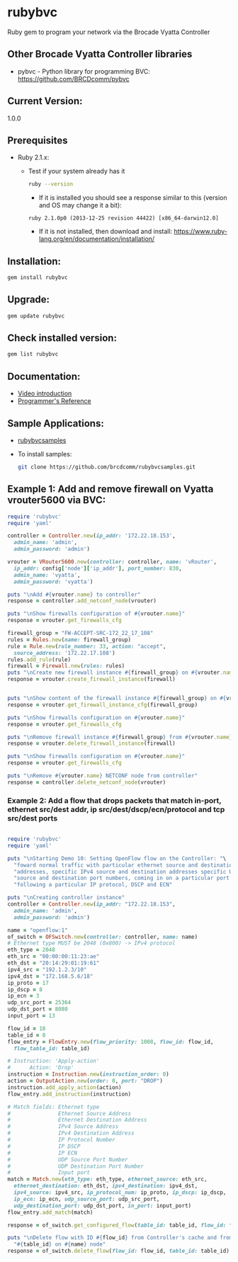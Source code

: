 # rubybvc
Ruby gem to program your network via the Brocade Vyatta Controller

## Other Brocade Vyatta Controller libraries 
* pybvc - Python library for programming BVC:  https://github.com/BRCDcomm/pybvc 

## Current Version:
1.0.0

## Prerequisites
   - Ruby 2.1.x: 
       - Test if your system already has it

         ```bash
         ruby --version
         ```
          - If it is installed you should see a response similar to this (version and OS may change it a bit):

          ```
          ruby 2.1.0p0 (2013-12-25 revision 44422) [x86_64-darwin12.0]
          ```
          - If it is not installed, then download and install: https://www.ruby-lang.org/en/documentation/installation/ 

## Installation:
```bash
gem install rubybvc
```

## Upgrade:
```bash
gem update rubybvc
```

## Check installed version:
```bash
gem list rubybvc
```


## Documentation:
   - [Video introduction](https://www.youtube.com/watch?v=dZxZAtg3R0A)
   - [Programmer's Reference](http://brcdcomm.github.io/rubybvc/)

## Sample Applications:
   - [rubybvcsamples](https://github.com/brcdcomm/rubybvcsamples)
   - To install samples:

     ```bash
     git clone https://github.com/brcdcomm/rubybvcsamples.git
     ```

## Example 1:  Add and remove firewall on Vyatta vrouter5600 via BVC:

```ruby
require 'rubybvc'
require 'yaml'

controller = Controller.new(ip_addr: '172.22.18.153',
  admin_name: 'admin',
  admin_password: 'admin')

vrouter = VRouter5600.new(controller: controller, name: 'vRouter',
  ip_addr: config['node']['ip_addr'], port_number: 830,
  admin_name: 'vyatta',
  admin_password: 'vyatta')

puts "\nAdd #{vrouter.name} to controller"
response = controller.add_netconf_node(vrouter)

puts "\nShow firewalls configuration of #{vrouter.name}"
response = vrouter.get_firewalls_cfg

firewall_group = "FW-ACCEPT-SRC-172_22_17_108"
rules = Rules.new(name: firewall_group)
rule = Rule.new(rule_number: 33, action: "accept",
  source_address: '172.22.17.108')
rules.add_rule(rule)
firewall = Firewall.new(rules: rules)
puts "\nCreate new firewall instance #{firewall_group} on #{vrouter.name}"
response = vrouter.create_firewall_instance(firewall)


puts "\nShow content of the firewall instance #{firewall_group} on #{vrouter.name}"
response = vrouter.get_firewall_instance_cfg(firewall_group)

puts "\nShow firewalls configuration on #{vrouter.name}"
response = vrouter.get_firewalls_cfg

puts "\nRemove firewall instance #{firewall_group} from #{vrouter.name}"
response = vrouter.delete_firewall_instance(firewall)

puts "\nShow firewalls configuration on #{vrouter.name}"
response = vrouter.get_firewalls_cfg

puts "\nRemove #{vrouter.name} NETCONF node from controller"
response = controller.delete_netconf_node(vrouter)

```



### Example 2:  Add a flow that drops packets that match in-port, ethernet src/dest addr, ip src/dest/dscp/ecn/protocol and tcp src/dest ports

```ruby

require 'rubybvc'
require 'yaml'

puts "\nStarting Demo 10: Setting OpenFlow flow on the Controller: "\
  "foward normal traffic with particular ethernet source and destination "\
  "addresses, specific IPv4 source and destination addresses specific UDP "\
  "source and destination port numbers, coming in on a particular port "\
  "following a particular IP protocol, DSCP and ECN"

puts "\nCreating controller instance"
controller = Controller.new(ip_addr: "172.22.18.153",
  admin_name: 'admin',
  admin_password: 'admin')

name = "openflow:1"
of_switch = OFSwitch.new(controller: controller, name: name)
# Ethernet type MUST be 2048 (0x800) -> IPv4 protocol
eth_type = 2048
eth_src = "00:00:00:11:23:ae"
eth_dst = "20:14:29:01:19:61"
ipv4_src = "192.1.2.3/10"
ipv4_dst = "172.168.5.6/18"
ip_proto = 17
ip_dscp = 8
ip_ecn = 3
udp_src_port = 25364
udp_dst_port = 8080
input_port = 13

flow_id = 18
table_id = 0
flow_entry = FlowEntry.new(flow_priority: 1008, flow_id: flow_id,
  flow_table_id: table_id)

# Instruction: 'Apply-action'
#      Action: 'Drop'
instruction = Instruction.new(instruction_order: 0)
action = OutputAction.new(order: 0, port: "DROP")
instruction.add_apply_action(action)
flow_entry.add_instruction(instruction)

# Match fields: Ethernet type
#               Ethernet Source Address
#               Ethernet Destination Address
#               IPv4 Source Address
#               IPv4 Destination Address
#               IP Protocol Number
#               IP DSCP
#               IP ECN
#               UDP Source Port Number
#               UDP Destination Port Number
#               Input port
match = Match.new(eth_type: eth_type, ethernet_source: eth_src,
  ethernet_destination: eth_dst, ipv4_destination: ipv4_dst,
  ipv4_source: ipv4_src, ip_protocol_num: ip_proto, ip_dscp: ip_dscp,
  ip_ecn: ip_ecn, udp_source_port: udp_src_port,
  udp_destination_port: udp_dst_port, in_port: input_port)
flow_entry.add_match(match)

response = of_switch.get_configured_flow(table_id: table_id, flow_id: flow_id)

puts "\nDelete flow with ID #{flow_id} from Controller's cache and from table "\
  "#{table_id} on #{name} node"
response = of_switch.delete_flow(flow_id: flow_id, table_id: table_id)

```
